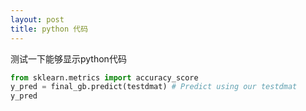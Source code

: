 ```yaml
---
layout: post
title: python 代码
---
```



测试一下能够显示python代码

``` python
from sklearn.metrics import accuracy_score
y_pred = final_gb.predict(testdmat) # Predict using our testdmat
y_pred
```
